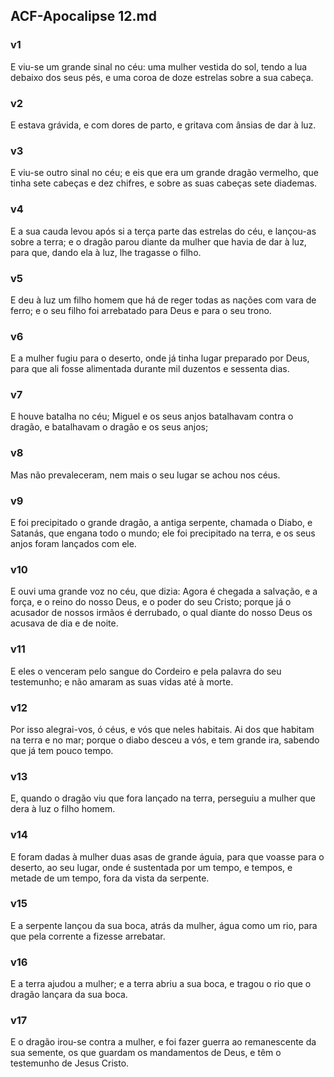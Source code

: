 ## ACF-Apocalipse 12.md
### v1
 E viu-se um grande sinal no céu: uma mulher vestida do sol, tendo a lua debaixo dos seus pés, e uma coroa de doze estrelas sobre a sua cabeça.
### v2
 E estava grávida, e com dores de parto, e gritava com ânsias de dar à luz.
### v3
 E viu-se outro sinal no céu; e eis que era um grande dragão vermelho, que tinha sete cabeças e dez chifres, e sobre as suas cabeças sete diademas.
### v4
 E a sua cauda levou após si a terça parte das estrelas do céu, e lançou-as sobre a terra; e o dragão parou diante da mulher que havia de dar à luz, para que, dando ela à luz, lhe tragasse o filho.
### v5
 E deu à luz um filho homem que há de reger todas as nações com vara de ferro; e o seu filho foi arrebatado para Deus e para o seu trono.
### v6
 E a mulher fugiu para o deserto, onde já tinha lugar preparado por Deus, para que ali fosse alimentada durante mil duzentos e sessenta dias.
### v7
 E houve batalha no céu; Miguel e os seus anjos batalhavam contra o dragão, e batalhavam o dragão e os seus anjos;
### v8
 Mas não prevaleceram, nem mais o seu lugar se achou nos céus.
### v9
 E foi precipitado o grande dragão, a antiga serpente, chamada o Diabo, e Satanás, que engana todo o mundo; ele foi precipitado na terra, e os seus anjos foram lançados com ele.
### v10
 E ouvi uma grande voz no céu, que dizia: Agora é chegada a salvação, e a força, e o reino do nosso Deus, e o poder do seu Cristo; porque já o acusador de nossos irmãos é derrubado, o qual diante do nosso Deus os acusava de dia e de noite.
### v11
 E eles o venceram pelo sangue do Cordeiro e pela palavra do seu testemunho; e não amaram as suas vidas até à morte.
### v12
 Por isso alegrai-vos, ó céus, e vós que neles habitais. Ai dos que habitam na terra e no mar; porque o diabo desceu a vós, e tem grande ira, sabendo que já tem pouco tempo.
### v13
 E, quando o dragão viu que fora lançado na terra, perseguiu a mulher que dera à luz o filho homem.
### v14
 E foram dadas à mulher duas asas de grande águia, para que voasse para o deserto, ao seu lugar, onde é sustentada por um tempo, e tempos, e metade de um tempo, fora da vista da serpente.
### v15
 E a serpente lançou da sua boca, atrás da mulher, água como um rio, para que pela corrente a fizesse arrebatar.
### v16
 E a terra ajudou a mulher; e a terra abriu a sua boca, e tragou o rio que o dragão lançara da sua boca.
### v17
 E o dragão irou-se contra a mulher, e foi fazer guerra ao remanescente da sua semente, os que guardam os mandamentos de Deus, e têm o testemunho de Jesus Cristo.
